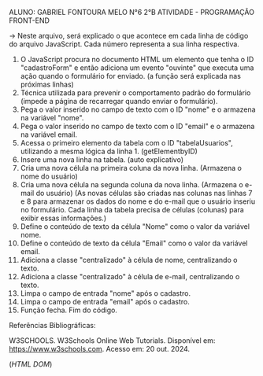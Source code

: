 ALUNO: GABRIEL FONTOURA MELO    N°6     2°B
ATIVIDADE - PROGRAMAÇÃO FRONT-END

-> Neste arquivo, será explicado o que acontece em cada linha de código do arquivo JavaScript. Cada número representa a sua linha respectiva.

1. O JavaScript procura no documento HTML um elemento que tenha o ID "cadastroForm" e então adiciona um evento "ouvinte" que executa uma ação quando o formulário for enviado. (a função será explicada nas próximas linhas)
2. Técnica utilizada para prevenir o comportamento padrão do formulário (impede a página de recarregar quando enviar o formulário).
3. Pega o valor inserido no campo de texto com o ID "nome" e o armazena na variável "nome".
4. Pega o valor inserido no campo de texto com o ID "email" e o armazena na variável email.
5. Acessa o primeiro elemento <tbody> da tabela com o ID "tabelaUsuarios", utilizando a mesma lógica da linha 1. (getElementbyID)
6. Insere uma nova linha na tabela. (auto explicativo)
7. Cria uma nova célula na primeira coluna da nova linha. (Armazena o nome do usuário)
8. Cria uma nova célula na segunda coluna da nova linha. (Armazena o e-mail do usuário) (As novas células são criadas nas colunas nas linhas 7 e 8 para armazenar os dados do nome e do e-mail que o usuário inseriu no formulário. Cada linha da tabela precisa de células (colunas) para exibir essas informações.)
9. Define o conteúdo de texto da célula "Nome" como o valor da variável nome.
10.  Define o conteúdo de texto da célula "Email" como o valor da variável email.
11. Adiciona a classe "centralizado" à célula de nome, centralizando o texto.
12.  Adiciona a classe "centralizado" à célula de e-mail, centralizando o texto.
13. Limpa o campo de entrada "nome" após o cadastro.
14. Limpa o campo de entrada "email" após o cadastro.
15. Função fecha. Fim do código.


Referências Bibliográficas: 

W3SCHOOLS. W3Schools Online Web Tutorials. Disponível em: https://www.w3schools.com. Acesso em: 20 out. 2024.

(*HTML DOM*)